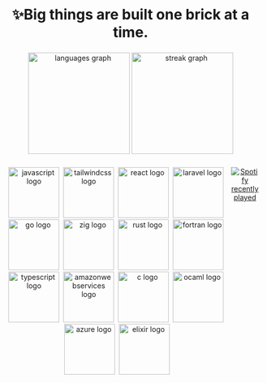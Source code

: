 <br clear="both">

<h1 align="center">✨Big things are built one brick at a time.</h1>

###

<div align="center">
  <img src="https://github-readme-stats.vercel.app/api/top-langs?username=Jgarette0&locale=en&hide_title=true&layout=compact&card_width=320&langs_count=10&theme=default&hide_border=true" height="200" alt="languages graph"  />
  <img src="https://streak-stats.demolab.com?user=Jgarette0&locale=en&mode=daily&theme=default&hide_border=true&border_radius=5" height="200" alt="streak graph"  />
</div>

###


###

<div align="center" style="display: flex; justify-content: center;">
<div align="center">
  <img src="https://skillicons.dev/icons?i=js" height="100" alt="javascript logo"  />
  <img width="0" />
  <img src="https://skillicons.dev/icons?i=tailwind" height="100" alt="tailwindcss logo"  />
  <img width="0" />
  <img src="https://skillicons.dev/icons?i=react" height="100" alt="react logo"  />
  <img width="0" />
  <img src="https://skillicons.dev/icons?i=laravel" height="100" alt="laravel logo"  />
  <img width="0" />
  <img src="https://skillicons.dev/icons?i=go" height="100" alt="go logo"  />
  <img width="0" />
  <img src="https://skillicons.dev/icons?i=zig" height="100" alt="zig logo"  />
  <img width="0" />
  <img src="https://skillicons.dev/icons?i=rust" height="100" alt="rust logo"  />
  <img width="0" />
  <img src="https://skillicons.dev/icons?i=fortran" height="100" alt="fortran logo"  />
  <img width="0" />
  <img src="https://skillicons.dev/icons?i=ts" height="100" alt="typescript logo"  />
  <img width="0" />
  <img src="https://skillicons.dev/icons?i=aws" height="100" alt="amazonwebservices logo"  />
  <img width="0" />
  <img src="https://skillicons.dev/icons?i=c" height="100" alt="c logo"  />
  <img width="0" />
  <img src="https://skillicons.dev/icons?i=ocaml" height="100" alt="ocaml logo"  />
  <img width="0" />
  <img src="https://skillicons.dev/icons?i=azure" height="100" alt="azure logo"  />
  <img width="0" />
  <img src="https://skillicons.dev/icons?i=elixir" height="100" alt="elixir logo"  />
</div>
<div align="center">
  <a href="https://open.spotify.com/user/216vfppz35dbb363d3syvnl6a">
    <img src="https://spotify-recently-played-readme.vercel.app/api?user=216vfppz35dbb363d3syvnl6a&count=3&unique=false" alt="Spotify recently played"  />
  </a>
</div>
</div>

###
